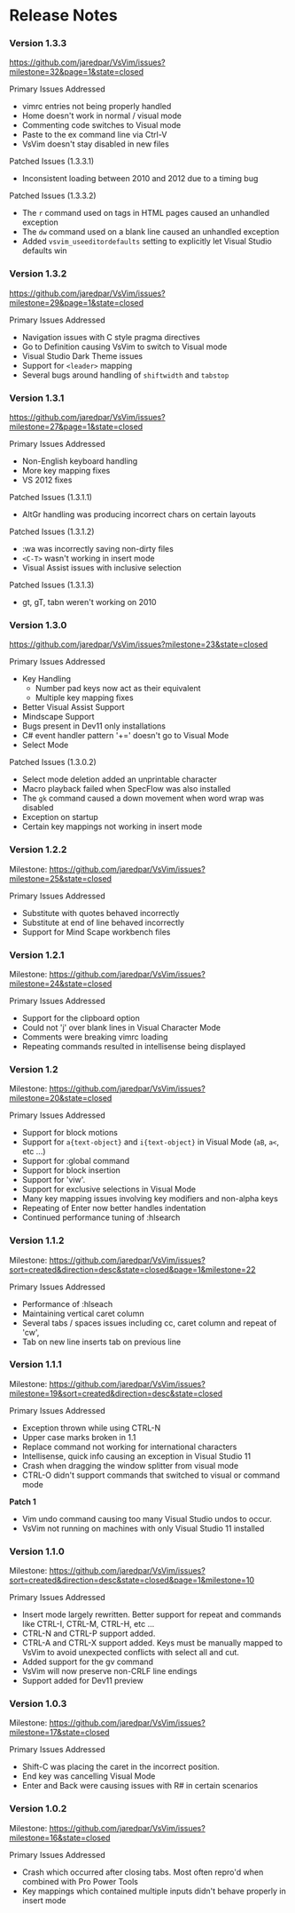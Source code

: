 # Release Notes

### Version 1.3.3
https://github.com/jaredpar/VsVim/issues?milestone=32&page=1&state=closed

Primary Issues Addressed
* vimrc entries not being properly handled 
* Home doesn't work in normal / visual mode
* Commenting code switches to Visual mode
* Paste to the ex command line via Ctrl-V
* VsVim doesn't stay disabled in new files

Patched Issues (1.3.3.1)
* Inconsistent loading between 2010 and 2012 due to a timing bug

Patched Issues (1.3.3.2)
* The `r` command used on tags in HTML pages caused an unhandled exception
* The `dw` command used on a blank line caused an unhandled exception
* Added `vsvim_useeditordefaults` setting to explicitly let Visual Studio defaults win

### Version 1.3.2
https://github.com/jaredpar/VsVim/issues?milestone=29&page=1&state=closed

Primary Issues Addressed
* Navigation issues with C style pragma directives
* Go to Definition causing VsVim to switch to Visual mode
* Visual Studio Dark Theme issues
* Support for `<leader>` mapping
* Several bugs around handling of `shiftwidth` and `tabstop` 

### Version 1.3.1
https://github.com/jaredpar/VsVim/issues?milestone=27&page=1&state=closed

Primary Issues Addressed
* Non-English keyboard handling 
* More key mapping fixes 
* VS 2012 fixes 

Patched Issues (1.3.1.1)
* AltGr handling was producing incorrect chars on certain layouts

Patched Issues (1.3.1.2)
* :wa was incorrectly saving non-dirty files
* `<C-T>` wasn't working in insert mode
* Visual Assist issues with inclusive selection

Patched Issues (1.3.1.3)
* gt, gT, tabn weren't working on 2010

### Version 1.3.0
https://github.com/jaredpar/VsVim/issues?milestone=23&state=closed

Primary Issues Addressed
* Key Handling
  * Number pad keys now act as their equivalent 
  * Multiple key mapping fixes 
* Better Visual Assist Support
* Mindscape Support
* Bugs present in Dev11 only installations
* C# event handler pattern '+=' doesn't go to Visual Mode
* Select Mode 

Patched Issues (1.3.0.2)
* Select mode deletion added an unprintable character 
* Macro playback failed when SpecFlow was also installed
* The `gk` command caused a down movement when word wrap was disabled
* Exception on startup 
* Certain key mappings not working in insert mode

### Version 1.2.2
Milestone: https://github.com/jaredpar/VsVim/issues?milestone=25&state=closed

Primary Issues Addressed

* Substitute with quotes behaved incorrectly 
* Substitute at end of line behaved incorrectly
* Support for Mind Scape workbench files 

### Version 1.2.1
Milestone: https://github.com/jaredpar/VsVim/issues?milestone=24&state=closed

Primary Issues Addressed

* Support for the clipboard option 
* Could not 'j' over blank lines in Visual Character Mode
* Comments were breaking vimrc loading
* Repeating commands resulted in intellisense being displayed

### Version 1.2 
Milestone: https://github.com/jaredpar/VsVim/issues?milestone=20&state=closed

Primary Issues Addressed

* Support for block motions
* Support for `a{text-object}` and `i{text-object}` in Visual Mode (`aB`, `a<`, etc ...)
* Support for :global command
* Support for block insertion
* Support for 'viw'. 
* Support for exclusive selections in Visual Mode
* Many key mapping issues involving key modifiers and non-alpha keys
* Repeating of Enter now better handles indentation
* Continued performance tuning of :hlsearch

### Version 1.1.2
Milestone: https://github.com/jaredpar/VsVim/issues?sort=created&direction=desc&state=closed&page=1&milestone=22

Primary Issues Addressed

* Performance of :hlseach
* Maintaining vertical caret column
* Several tabs / spaces issues including cc, caret column and repeat of 'cw', 
* Tab on new line inserts tab on previous line 

### Version 1.1.1
Milestone: https://github.com/jaredpar/VsVim/issues?milestone=19&sort=created&direction=desc&state=closed

Primary Issues Addressed

* Exception thrown while using CTRL-N
* Upper case marks broken in 1.1
* Replace command not working for international characters
* Intellisense, quick info causing an exception in Visual Studio 11
* Crash when dragging the window splitter from visual mode 
* CTRL-O didn't support commands that switched to visual or command mode

**Patch 1**

* Vim undo command causing too many Visual Studio undos to occur.  
* VsVim not running on machines with only Visual Studio 11 installed 

### Version 1.1.0 
Milestone: https://github.com/jaredpar/VsVim/issues?sort=created&direction=desc&state=closed&page=1&milestone=10

Primary Issues Addressed

* Insert mode largely rewritten. Better support for repeat and commands like CTRL-I, CTRL-M, CTRL-H, etc ...
* CTRL-N and CTRL-P support added. 
* CTRL-A and CTRL-X support added.  Keys must be manually mapped to VsVim to avoid unexpected conflicts with select all and cut. 
* Added support for the gv command
* VsVim will now preserve non-CRLF line endings 
* Support added for Dev11 preview

### Version 1.0.3
Milestone: https://github.com/jaredpar/VsVim/issues?milestone=17&state=closed

Primary Issues Addressed

* Shift-C was placing the caret in the incorrect position.  
* End key was cancelling Visual Mode 
* Enter and Back were causing issues with R# in certain scenarios 

### Version 1.0.2
Milestone: https://github.com/jaredpar/VsVim/issues?milestone=16&state=closed

Primary Issues Addressed

* Crash which occurred after closing tabs.  Most often repro'd when combined with Pro Power Tools
* Key mappings which contained multiple inputs didn't behave properly in insert mode 